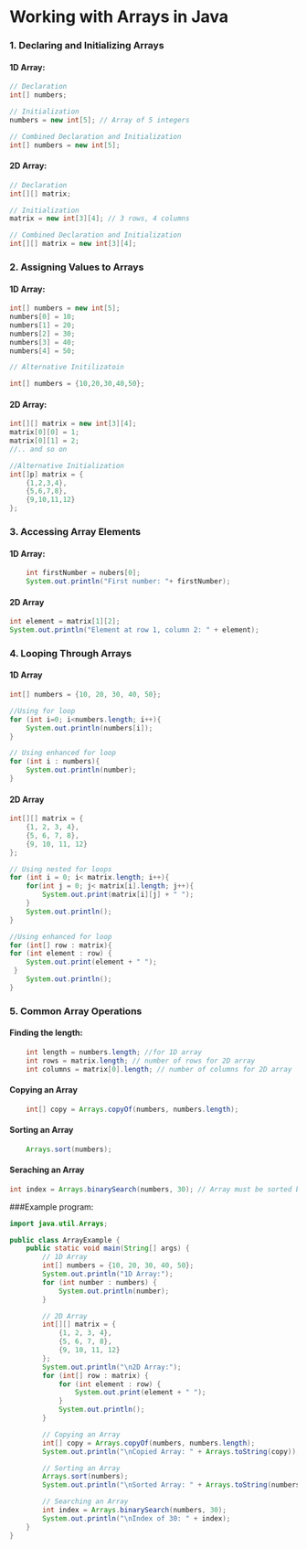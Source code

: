 # Working with Arrays in Java

### 1. Declaring and Initializing Arrays

#### 1D Array:
```java
// Declaration
int[] numbers;

// Initialization
numbers = new int[5]; // Array of 5 integers

// Combined Declaration and Initialization
int[] numbers = new int[5];
```
#### 2D Array:

```java
// Declaration
int[][] matrix;

// Initialization
matrix = new int[3][4]; // 3 rows, 4 columns

// Combined Declaration and Initialization
int[][] matrix = new int[3][4];
```

### 2. Assigning Values to Arrays

#### 1D Array:
```java
int[] numbers = new int[5];
numbers[0] = 10;
numbers[1] = 20;
numbers[2] = 30;
numbers[3] = 40;
numbers[4] = 50;

// Alternative Initilizatoin

int[] numbers = {10,20,30,40,50};

```

#### 2D Array:
```java
int[][] matrix = new int[3][4];
matrix[0][0] = 1;
matrix[0][1] = 2;
//.. and so on

//Alternative Initialization
int[]p] matrix = {
    {1,2,3,4},
    {5,6,7,8},
    {9,10,11,12}
};
```

### 3. Accessing Array Elements
#### 1D Array:
```java
    int firstNumber = nubers[0];
    System.out.println("First number: "+ firstNumber);
```

#### 2D Array
```java
int element = matrix[1][2];
System.out.println("Element at row 1, column 2: " + element);
```

### 4. Looping Through Arrays
#### 1D Array
```java
int[] numbers = {10, 20, 30, 40, 50};

//Using for loop
for (int i=0; i<numbers.length; i++){
    System.out.println(numbers[i]);
}

// Using enhanced for loop
for (int i : numbers){
    System.out.println(number);
}
```

#### 2D Array
```java
int[][] matrix = {
    {1, 2, 3, 4},
    {5, 6, 7, 8},
    {9, 10, 11, 12}
};

// Using nested for loops
for (int i = 0; i< matrix.length; i++){
    for(int j = 0; j< matrix[i].length; j++){
        System.out.print(matrix[i][j] + " ");
    }
    System.out.println();
}

//Using enhanced for loop
for (int[] row : matrix){
for (int element : row) {
    System.out.print(element + " ");
 }
    System.out.println();
}
```

### 5. Common Array Operations

#### Finding the length:
```java
    int length = numbers.length; //for 1D array
    int rows = matrix.length; // number of rows for 2D array
    int columns = matrix[0].length; // number of columns for 2D array
```

#### Copying an Array
```java
    int[] copy = Arrays.copyOf(numbers, numbers.length);
```

#### Sorting an Array
```java
    Arrays.sort(numbers);
```

#### Seraching an Array
```java
int index = Arrays.binarySearch(numbers, 30); // Array must be sorted before binary search
```


###Example program:
```java
import java.util.Arrays;

public class ArrayExample {
    public static void main(String[] args) {
        // 1D Array
        int[] numbers = {10, 20, 30, 40, 50};
        System.out.println("1D Array:");
        for (int number : numbers) {
            System.out.println(number);
        }

        // 2D Array
        int[][] matrix = {
            {1, 2, 3, 4},
            {5, 6, 7, 8},
            {9, 10, 11, 12}
        };
        System.out.println("\n2D Array:");
        for (int[] row : matrix) {
            for (int element : row) {
                System.out.print(element + " ");
            }
            System.out.println();
        }

        // Copying an Array
        int[] copy = Arrays.copyOf(numbers, numbers.length);
        System.out.println("\nCopied Array: " + Arrays.toString(copy));

        // Sorting an Array
        Arrays.sort(numbers);
        System.out.println("\nSorted Array: " + Arrays.toString(numbers));

        // Searching an Array
        int index = Arrays.binarySearch(numbers, 30);
        System.out.println("\nIndex of 30: " + index);
    }
}

```

